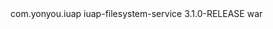   <dependency>
    <groupId>com.yonyou.iuap</groupId>
    <artifactId>iuap-filesystem-service</artifactId>
    <version>3.1.0-RELEASE</version>
    <type>war</type>
  </dependency>
